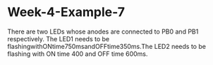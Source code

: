 # Week-4-Example-7
There are two LEDs whose anodes are connected to PB0 and PB1 respectively. The LED1 needs to be flashingwithONtime750msandOFFtime350ms.The LED2 needs to be flashing with ON time 400 and OFF time 600ms.
